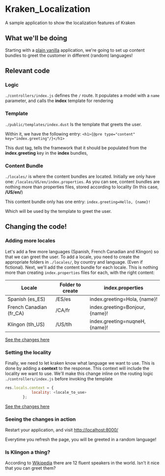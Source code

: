 # Kraken_Localization

A sample application to show the localization features of Kraken

## What we'll be doing

Starting with a [plain vanilla](https://github.com/lensam69/Kraken_Example_Localization/commit/281da0b8260fe4d47ef52252cf89e43b87c7bc1c) application, we're going to set up content bundles to greet the customer in different (random) languages!

## Relevant code

### Logic
 `./controllers/index.js` defines the `/` route. It populates a model with a `name` parameter, and calls the **index** template for rendering

### Template
 `./public/templates/index.dust` Is the template that greets the user.

 Within it, we have the following entry:
 ` <h1>{@pre type="content" key="index.greeting"/}</h1> `

 This dust tag, tells the framework that it should be populated from the **index.greeting** key in the **index** bundles,

### Content Bundle

 `./locales/` is where the content bundles are located. Initially we only have one: `/locales/US/en/index.properties`.
 As you can see, content bundles are nothing more than properties files, stored according to locality (In this case, **/US/en/**)

 This content bundle only has one entry:
 `index.greeting=Hello, {name}!`

 Which will be used by the template to greet the user.


## Changing the code!

### Adding more locales
Let's add a few more languages (Spanish, French Canadian and Klingon) so that we can greet the user.  To add a locale,
you need to create the appropriate folders in `./locales/`, by country and language. (Even if fictional). Next, we'll add
the content bundle for each locale. This is nothing more than creating `index.properties` files for each, with the right content:

| Locale | Folder to create | index.properties |
| -------- | ------------------ |------------------ |
| Spanish (es_ES) | /ES/es | index.greeting=Hola, {name}! |
| French Canadian (fr_CA) | /CA/fr | index.greeting=Bonjour, {name}! |
| Klingon (tlh_US) | /US/tlh | index.greeting=nuqneH, {name}! |

[See the changes here](https://github.com/lensam69/Kraken_Example_Localization/commit/26f6a4ccb08c864d6ca803d6d4e20a165e676b91)

### Setting the locality
Finally, we need to let kraken know what language we want to use.
This is done by adding a **context** to the response. This context will include the locality we want to use. We'll make this change inline
on the routing logic `./controllers/index.js` before invoking the template

```javascript
res.locals.context = {
            locality: <locale_to_use>
        };
```        

[See the changes here](https://github.com/lensam69/Kraken_Example_Localization/commit/7cbbbf679c449e39815a1168726fecf98399383e)

### Seeing the changes in action
Restart your application, and visit [http://localhost:8000/](http://localhost:8000/)

Everytime you refresh the page, you will be greeted in a random language!


### Is Klingon a thing?
According to [Wikipedia](http://en.wikipedia.org/wiki/Klingon_language) there are 12 fluent speakers in the world.
Isn't it nice that you can greet them?
